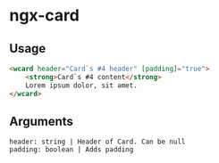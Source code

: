 # ngx-card

## Usage
```html
<wcard header="Card`s #4 header" [padding]="true">
	<strong>Card`s #4 content</strong>
	Lorem ipsum dolor, sit amet.
</wcard>
```

## Arguments
```
header: string | Header of Card. Can be null
padding: boolean | Adds padding
```
